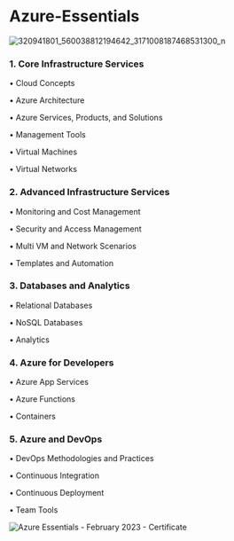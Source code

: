 # Azure-Essentials

![320941801_560038812194642_3171008187468531300_n](https://user-images.githubusercontent.com/106487730/231593864-3cade870-6b16-4284-bb66-73eee75aa087.png)

### 1. Core Infrastructure Services

• Cloud Concepts

• Azure Architecture

• Azure Services, Products, and Solutions 

• Management Tools 

• Virtual Machines 

• Virtual Networks  


### 2. Advanced Infrastructure Services

• Monitoring and Cost Management

• Security and Access Management

• Multi VM and Network Scenarios

• Templates and Automation


### 3. Databases and Analytics

• Relational Databases

• NoSQL Databases

• Analytics


### 4. Azure for Developers

• Azure App Services

• Azure Functions

• Containers


### 5. Azure and DevOps

• DevOps Methodologies and Practices

• Continuous Integration

• Continuous Deployment

• Team Tools

![Azure Essentials - February 2023 - Certificate](https://user-images.githubusercontent.com/106487730/231540860-82eb631a-1cc3-4f87-9b7d-dd6598dcfb02.jpeg)
